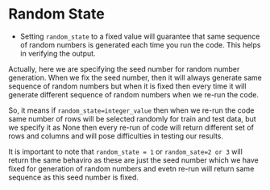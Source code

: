 # Random State

- Setting `random_state` to a fixed value will guarantee that same sequence of random numbers is generated each time you run the code. This helps in verifying the output.

Actually, here we are specifying the seed number for random number generation. When we fix the seed number, then it will always generate same sequence of random numbers but when it is fixed then every time it will generate different sequence of random numbers when we re-run the code.

So, it means if `random_state=integer_value` then when we re-run the code same number of rows will be selected randomly for train and test data, but we specify it as None then every re-run of code will return different set of rows and columns and will pose difficulties in testing our results.

It is important to note that `random_state = 1` or `random_sate=2 or 3` will return the same behaviro as these are just the seed number which we have fixed for generation of random numbers and evetn re-run will return same sequence as this seed number is fixed.